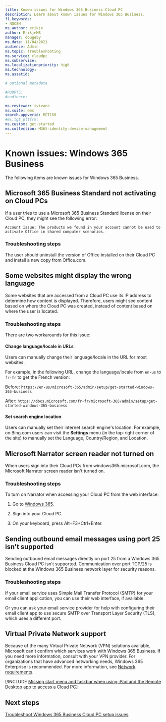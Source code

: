 ```yaml
---
title: Known issues for Windows 365 Business Cloud PC
description: Learn about known issues for Windows 365 Business.
f1.keywords:
- NOCSH
ms.author: erikje
author: ErikjeMS
manager: dougeby
ms.date: 11/04/2021
audience: Admin
ms.topic: troubleshooting
ms.service: cloudpc
ms.subservice:
ms.localizationpriority: high
ms.technology:
ms.assetid: 

# optional metadata

#ROBOTS:
#audience:

ms.reviewer: ivivano
ms.suite: ems
search.appverid: MET150
#ms.tgt_pltfrm:
ms.custom: get-started
ms.collection: M365-identity-device-management
---
```


# Known issues: Windows 365 Business

The following items are known issues for Windows 365 Business.

## Microsoft 365 Business Standard not activating on Cloud PCs

If a user tries to use a Microsoft 365 Business Standard license on their Cloud PC, they might see the following error:

``Account Issue: The products we found in your account cannot be used to activate Office in shared computer scenarios.``

### Troubleshooting steps

The user should uninstall the version of Office installed on their Cloud PC and install a new copy from Office.com.

## Some websites might display the wrong language

Some websites that are accessed from a Cloud PC use its IP address to determine how content is displayed. Therefore, users might see content based on where the Cloud PC was created, instead of content based on where the user is located.  

### Troubleshooting steps

There are two workarounds for this issue:

#### Change language/locale in URLs

Users can manually change their language/locale in the URL for most websites.

For example, in the following URL, change the language/locale from `en-us` to `fr-fr` to get the French version:

Before: `https://en-us/microsoft-365/admin/setup/get-started-windows-365-business`

After: `https://docs.microsoft.com/fr-fr/microsoft-365/admin/setup/get-started-windows-365-business`

#### Set search engine location

Users can manually set their internet search engine's location. For example, on Bing.com users can visit the **Settings** menu (in the top-right corner of the site) to manually set the Language, Country/Region, and Location.

## Microsoft Narrator screen reader not turned on

When users sign into their Cloud PCs from windows365.microsoft.com, the Microsoft Narrator screen reader isn't turned on.

### Troubleshooting steps

To turn on Narrator when accessing your Cloud PC from the web interface:

1. Go to [Windows 365](https://windows365.microsoft.com/).

2. Sign into your Cloud PC.

3. On your keyboard, press Alt+F3+Ctrl+Enter.

## Sending outbound email messages using port 25 isn't supported

Sending outbound email messages directly on port 25 from a Windows 365 Business Cloud PC isn't supported. Communication over port TCP/25 is blocked at the Windows 365 Business network layer for security reasons.

### Troubleshooting steps

If your email service uses Simple Mail Transfer Protocol (SMTP) for your email client application, you can use their web interface, if available.

Or you can ask your email service provider for help with configuring their email client app to use secure SMTP over Transport Layer Security (TLS), which uses a different port.

## Virtual Private Network support<!--38270291-->

Because of the many Virtual Private Network (VPN) solutions available, Microsoft can't confirm which services work with Windows 365 Business. If you need more information, consult with your VPN provider. For organizations that have advanced networking needs, Windows 365 Enterprise is recommended. For more information, see [Network requirements](../enterprise/requirements-network.md).

[!INCLUDE [Missing start menu and taskbar when using iPad and the Remote Desktop app to access a Cloud PC](../includes/known-issues.md)]

## Next steps

[Troubleshoot Windows 365 Business Cloud PC setup issues](troubleshoot-windows-365-business.md)
